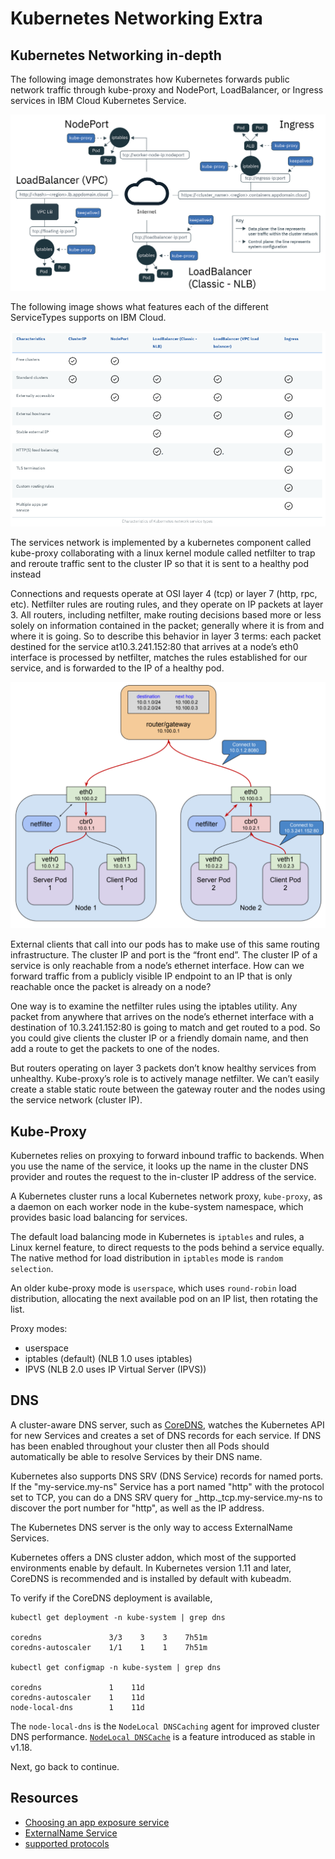 # Kubernetes Networking Extra

## Kubernetes Networking in-depth

The following image demonstrates how Kubernetes forwards public network traffic through kube-proxy and NodePort, LoadBalancer, or Ingress services in IBM Cloud Kubernetes Service.

![IKS public network traffic](images/cs_network_planning_ov-01.png)

The following image shows what features each of the different ServiceTypes supports on IBM Cloud.

![IKS public network traffic](images/kubernetes-network-service-types.png)

The services network is implemented by a kubernetes component called kube-proxy collaborating with a linux kernel module called netfilter to trap and reroute traffic sent to the cluster IP so that it is sent to a healthy pod instead

Connections and requests operate at OSI layer 4 (tcp) or layer 7 (http, rpc, etc). Netfilter rules are routing rules, and they operate on IP packets at layer 3. All routers, including netfilter, make routing decisions based more or less solely on information contained in the packet; generally where it is from and where it is going. So to describe this behavior in layer 3 terms: each packet destined for the service at10.3.241.152:80 that arrives at a node’s eth0 interface is processed by netfilter, matches the rules established for our service, and is forwarded to the IP of a healthy pod.

![Layer 3 Forwarding](images/kube-layer3-networking.png)

External clients that call into our pods has to make use of this same routing infrastructure. The cluster IP and port is the “front end”. The cluster IP of a service is only reachable from a node’s ethernet interface. How can we forward traffic from a publicly visible IP endpoint to an IP that is only reachable once the packet is already on a node?

One way is to examine the netfilter rules using the iptables utility. Any packet from anywhere that arrives on the node’s ethernet interface with a destination of 10.3.241.152:80 is going to match and get routed to a pod. So you could give clients the cluster IP or a friendly domain name, and then add a route to get the packets to one of the nodes.

But routers operating on layer 3 packets don’t know healthy services from unhealthy. Kube-proxy’s role is to actively manage netfilter. We can’t easily create a stable static route between the gateway router and the nodes using the service network (cluster IP).

## Kube-Proxy

Kubernetes relies on proxying to forward inbound traffic to backends. When you use the name of the service, it looks up the name in the cluster DNS provider and routes the request to the in-cluster IP address of the service.

A Kubernetes cluster runs a local Kubernetes network proxy, `kube-proxy`, as a daemon on each worker node in the kube-system namespace, which provides basic load balancing for services.

The default load balancing mode in Kubernetes is `iptables` and rules, a Linux kernel feature, to direct requests to the pods behind a service equally. The native method for load distribution in `iptables` mode is `random selection`. 

An older kube-proxy mode is `userspace`, which uses `round-robin` load distribution, allocating the next available pod on an IP list, then rotating the list.

Proxy modes:
- userspace
- iptables (default) (NLB 1.0 uses iptables)
- IPVS (NLB 2.0 uses IP Virtual Server (IPVS))

## DNS

A cluster-aware DNS server, such as [CoreDNS](https://coredns.io/), watches the Kubernetes API for new Services and creates a set of DNS records for each service. If DNS has been enabled throughout your cluster then all Pods should automatically be able to resolve Services by their DNS name.

Kubernetes also supports DNS SRV (DNS Service) records for named ports. If the "my-service.my-ns" Service has a port named "http" with the protocol set to TCP, you can do a DNS SRV query for _http._tcp.my-service.my-ns to discover the port number for "http", as well as the IP address.

The Kubernetes DNS server is the only way to access ExternalName Services.

Kubernetes offers a DNS cluster addon, which most of the supported environments enable by default. In Kubernetes version 1.11 and later, CoreDNS is recommended and is installed by default with kubeadm.

To verify if the CoreDNS deployment is available,

```
kubectl get deployment -n kube-system | grep dns

coredns               3/3    3    3    7h51m
coredns-autoscaler    1/1    1    1    7h51m

kubectl get configmap -n kube-system | grep dns

coredns               1    11d
coredns-autoscaler    1    11d
node-local-dns        1    11d
```

The `node-local-dns` is the `NodeLocal DNSCaching` agent for improved cluster DNS performance. [`NodeLocal DNSCache`](https://kubernetes.io/docs/tasks/administer-cluster/nodelocaldns/) is a feature introduced as stable in v1.18.

Next, go back to continue.

## Resources
- [Choosing an app exposure service](https://cloud.ibm.com/docs/containers?topic=containers-cs_network_planning)
- [ExternalName Service](https://kubernetes.io/docs/concepts/services-networking/service/#externalname)
- [supported protocols](https://kubernetes.io/docs/concepts/services-networking/service/#protocol-support)